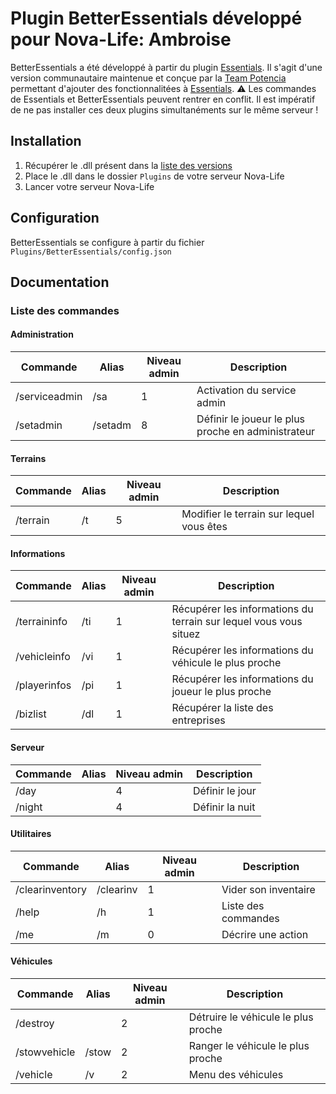 ﻿# Plugin BetterEssentials développé pour Nova-Life: Ambroise
BetterEssentials a été développé à partir du plugin [Essentials](https://github.com/TeamNovaFR/Essentials/). Il s'agit d'une version communautaire maintenue et conçue par la [Team Potencia](https://potenciarp.fr) permettant d'ajouter des fonctionnalitées à [Essentials](https://github.com/TeamNovaFR/Essentials/).
⚠️ Les commandes de Essentials et BetterEssentials peuvent rentrer en conflit. Il est impératif de ne pas installer ces deux plugins simultanéments sur le même serveur !

## Installation
1. Récupérer le .dll présent dans la [liste des versions](https://github.com/Netinq/BetterEssentials/releases)
2. Place le .dll dans le dossier `Plugins` de votre serveur Nova-Life
3. Lancer votre serveur Nova-Life

## Configuration
BetterEssentials se configure à partir du fichier `Plugins/BetterEssentials/config.json`

## Documentation
### Liste des commandes
#### Administration
| Commande | Alias | Niveau admin | Description |
| - | - | - | - |
| /serviceadmin | /sa | 1 | Activation du service admin |
| /setadmin | /setadm | 8 | Définir le joueur le plus proche en administrateur |
#### Terrains
| Commande | Alias | Niveau admin | Description |
| - | - | - | - |
| /terrain | /t | 5 | Modifier le terrain sur lequel vous êtes |
#### Informations
| Commande | Alias | Niveau admin | Description |
| - | - | - | - |
| /terraininfo | /ti | 1 | Récupérer les informations du terrain sur lequel vous vous situez |
| /vehicleinfo | /vi | 1 | Récupérer les informations du véhicule le plus proche |
| /playerinfos | /pi | 1 | Récupérer les informations du joueur le plus proche |
| /bizlist | /dl | 1 | Récupérer la liste des entreprises |
#### Serveur
| Commande | Alias | Niveau admin | Description |
| - | - | - | - |
| /day |  | 4 | Définir le jour |
| /night |  | 4 | Définir la nuit |
#### Utilitaires
| Commande | Alias | Niveau admin | Description |
| - | - | - | - |
| /clearinventory | /clearinv | 1 | Vider son inventaire |
| /help | /h | 1 | Liste des commandes |
| /me | /m | 0 | Décrire une action |
#### Véhicules
| Commande | Alias | Niveau admin | Description |
| - | - | - | - |
| /destroy |  | 2 | Détruire le véhicule le plus proche |
| /stowvehicle | /stow | 2 | Ranger le véhicule le plus proche |
| /vehicle | /v | 2 | Menu des véhicules |